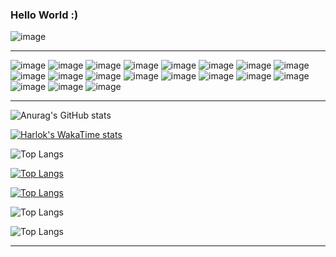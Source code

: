 ### Hello World :)
![image](https://github.com/user-attachments/assets/8e10b44d-c1cf-4ae9-bbbe-69ebd0085b8b)
___________________________________________________________________________________

![image](https://github.com/user-attachments/assets/5b4668d8-e4f1-4a26-bd24-30ca6a9964df)
![image](https://github.com/user-attachments/assets/fa4b6529-a999-4b55-9df6-816eb214b500)
![image](https://github.com/user-attachments/assets/2689f334-501a-43c2-9ec0-273d675e44cc) ![image](https://github.com/user-attachments/assets/1dcafd80-3ed7-4f02-baad-935a88b83ddc)
 ![image](https://github.com/user-attachments/assets/47182f20-dbec-499b-81e1-3386575f8279) ![image](https://github.com/user-attachments/assets/f453f03b-fba4-486e-aa47-4e53a28e6e82) ![image](https://github.com/user-attachments/assets/13e0a724-d352-40be-9fd5-db0a20acc8d5) ![image](https://github.com/user-attachments/assets/2b3d6465-ac1c-48db-b8bc-f807405e6dd2) ![image](https://github.com/user-attachments/assets/f18dda55-2274-49dc-9785-d1e51c38a51c) ![image](https://github.com/user-attachments/assets/2a463027-3503-486c-9aa9-773718daf5d9) ![image](https://github.com/user-attachments/assets/9f23e9da-6846-4dd4-8c1e-8b41c0ccc61b) ![image](https://github.com/user-attachments/assets/671f7dee-92c5-464a-be10-398ffc08cff4) ![image](https://github.com/user-attachments/assets/61cf9b33-0d8c-4caf-9e2f-b8890675f42b) ![image](https://github.com/user-attachments/assets/9aacb985-9cae-4e76-805e-97aab06df71c) ![image](https://github.com/user-attachments/assets/315673d2-4ae0-4ab3-a97d-7f0cae2b9518) ![image](https://github.com/user-attachments/assets/a5871386-b965-4bbe-8d3f-46c5eb45511f) ![image](https://github.com/user-attachments/assets/bac49b8b-146f-4174-83c9-93101e619aba) ![image](https://github.com/user-attachments/assets/0c5709ad-162a-455d-9e2b-3cfc30646334) ![image](https://github.com/user-attachments/assets/c370f4bf-7fb5-41d5-90f5-00c78e47ec59)
____________________________________________________________________________________

![Anurag's GitHub stats](https://github-readme-stats.vercel.app/api?username=anuraghazra&show_icons=true&theme=tokyonight)

[![Harlok's WakaTime stats](https://github-readme-stats.vercel.app/api/wakatime?username=ffflabs)](https://github.com/anuraghazra/github-readme-stats)

![Top Langs](https://github-readme-stats.vercel.app/api/top-langs/?username=anuraghazra&hide_progress=true)

[![Top Langs](https://github-readme-stats.vercel.app/api/top-langs/?username=anuraghazra&layout=pie)](https://github.com/anuraghazra/github-readme-stats)

[![Top Langs](https://github-readme-stats.vercel.app/api/top-langs/?username=anuraghazra&layout=donut-vertical)](https://github.com/anuraghazra/github-readme-stats)

![Top Langs](https://github-readme-stats.vercel.app/api/top-langs/?username=anuraghazra&langs_count=8)

![Top Langs](https://github-readme-stats.vercel.app/api/top-langs/?username=anuraghazra&langs_count=8)
_____________________________________________________________________________________


